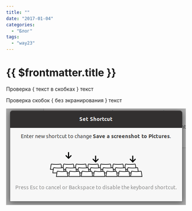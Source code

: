 ```yaml
---
title: ""
date: "2017-01-04"
categories:
  - "Блог"
tags:
  - "way23"
---
```


# {{ $frontmatter.title }}

Проверка \{ текст в скобках \} текст

Проверка скобок { без экранирования } текст

![](images/flameshot/flameshot_03.png)
